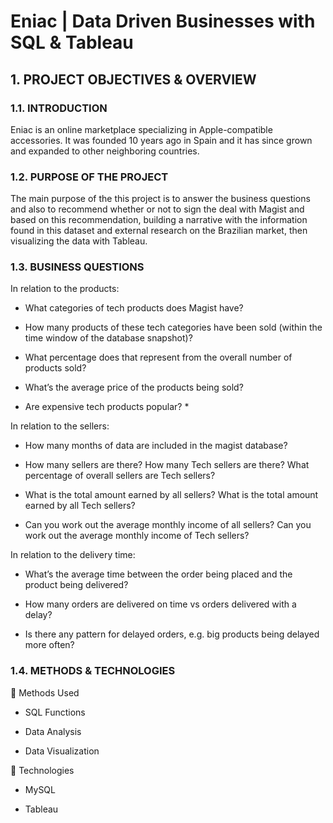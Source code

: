 # Eniac | Data Driven Businesses with SQL & Tableau
## 1. PROJECT OBJECTIVES & OVERVIEW
### 1.1. INTRODUCTION
Eniac is an online marketplace specializing in Apple-compatible accessories. It was founded 10 years ago in Spain and it has since grown and expanded to other neighboring countries.

### 1.2. PURPOSE OF THE PROJECT
The main purpose of the this project is to answer the business questions and also to recommend whether or not to sign the deal with Magist and based on this recommendation, building a narrative with the information found in this dataset and external research on the Brazilian market, then visualizing the data with Tableau.

### 1.3. BUSINESS QUESTIONS

In relation to the products:

- What categories of tech products does Magist have?

- How many products of these tech categories have been sold (within the time window of the database snapshot)?

- What percentage does that represent from the overall number of products sold?

- What’s the average price of the products being sold?

- Are expensive tech products popular? *

In relation to the sellers:

- How many months of data are included in the magist database?

- How many sellers are there? How many Tech sellers are there? What percentage of overall sellers are Tech sellers?

- What is the total amount earned by all sellers? What is the total amount earned by all Tech sellers?

- Can you work out the average monthly income of all sellers? Can you work out the average monthly income of Tech sellers?

In relation to the delivery time:

- What’s the average time between the order being placed and the product being delivered?

- How many orders are delivered on time vs orders delivered with a delay?

- Is there any pattern for delayed orders, e.g. big products being delayed more often?

### 1.4. METHODS & TECHNOLOGIES
📌 Methods Used

- SQL Functions

- Data Analysis

- Data Visualization

📌 Technologies

- MySQL

- Tableau
